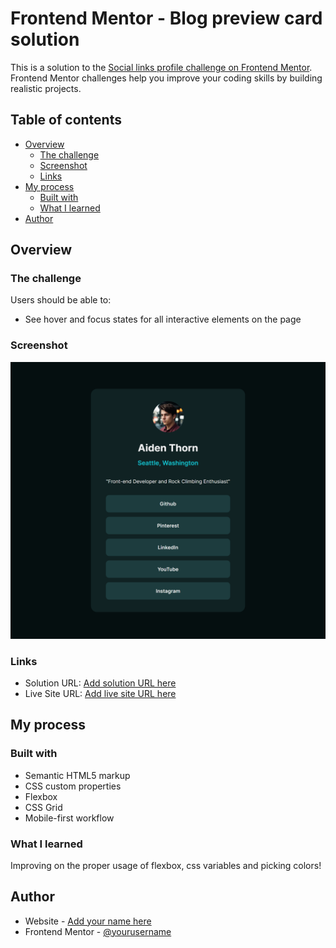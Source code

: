 # Frontend Mentor - Blog preview card solution

This is a solution to the [Social links profile challenge on Frontend Mentor](https://www.frontendmentor.io/challenges/social-links-profile-UG32l9m6dQ). Frontend Mentor challenges help you improve your coding skills by building realistic projects.

## Table of contents

- [Overview](#overview)
  - [The challenge](#the-challenge)
  - [Screenshot](#screenshot)
  - [Links](#links)
- [My process](#my-process)
  - [Built with](#built-with)
  - [What I learned](#what-i-learned)
- [Author](#author)

## Overview

### The challenge

Users should be able to:

- See hover and focus states for all interactive elements on the page

### Screenshot

![](./solution.png)


### Links

- Solution URL: [Add solution URL here](https://github.com/ijohnst/fe-mentor-social-card)
- Live Site URL: [Add live site URL here](https://ijohnst.github.io/fe-mentor-social-card/)

## My process

### Built with

- Semantic HTML5 markup
- CSS custom properties
- Flexbox
- CSS Grid
- Mobile-first workflow

### What I learned

Improving on the proper usage of flexbox, css variables and picking colors!

## Author

- Website - [Add your name here](https://ianjdigital.com)
- Frontend Mentor - [@yourusername](https://www.frontendmentor.io/profile/ijohnst)

